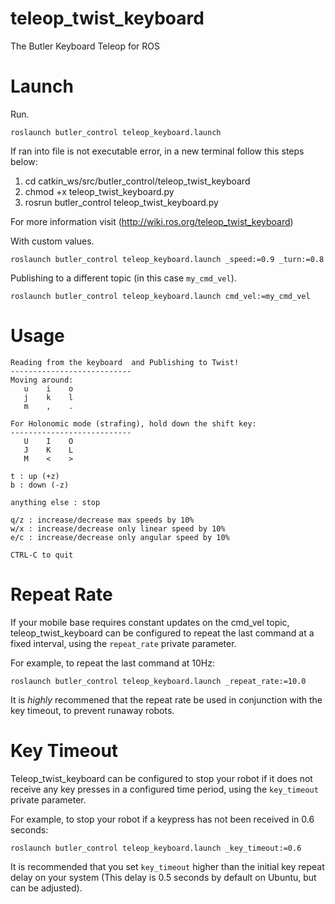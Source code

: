 # teleop_twist_keyboard
The Butler Keyboard Teleop for ROS 

# Launch
Run.
```
roslaunch butler_control teleop_keyboard.launch
```
If ran into file is not executable error, in a new terminal follow this steps below:

1)  cd catkin_ws/src/butler_control/teleop_twist_keyboard 
2)  chmod +x teleop_twist_keyboard.py
3)  rosrun butler_control teleop_twist_keyboard.py

For more information visit (http://wiki.ros.org/teleop_twist_keyboard)

With custom values.
```
roslaunch butler_control teleop_keyboard.launch _speed:=0.9 _turn:=0.8
```

Publishing to a different topic (in this case `my_cmd_vel`).
```
roslaunch butler_control teleop_keyboard.launch cmd_vel:=my_cmd_vel
```

# Usage
```
Reading from the keyboard  and Publishing to Twist!
---------------------------
Moving around:
   u    i    o
   j    k    l
   m    ,    .

For Holonomic mode (strafing), hold down the shift key:
---------------------------
   U    I    O
   J    K    L
   M    <    >

t : up (+z)
b : down (-z)

anything else : stop

q/z : increase/decrease max speeds by 10%
w/x : increase/decrease only linear speed by 10%
e/c : increase/decrease only angular speed by 10%

CTRL-C to quit
```

# Repeat Rate

If your mobile base requires constant updates on the cmd\_vel topic, teleop\_twist\_keyboard can be configured to repeat the last command at a fixed interval, using the `repeat_rate` private parameter.

For example, to repeat the last command at 10Hz:

```
roslaunch butler_control teleop_keyboard.launch _repeat_rate:=10.0
```

It is _highly_ recommened that the repeat rate be used in conjunction with the key timeout, to prevent runaway robots.

# Key Timeout

Teleop\_twist\_keyboard can be configured to stop your robot if it does not receive any key presses in a configured time period, using the `key_timeout` private parameter.

For example, to stop your robot if a keypress has not been received in 0.6 seconds:
```
roslaunch butler_control teleop_keyboard.launch _key_timeout:=0.6
```

It is recommended that you set `key_timeout` higher than the initial key repeat delay on your system (This delay is 0.5 seconds by default on Ubuntu, but can be adjusted).
